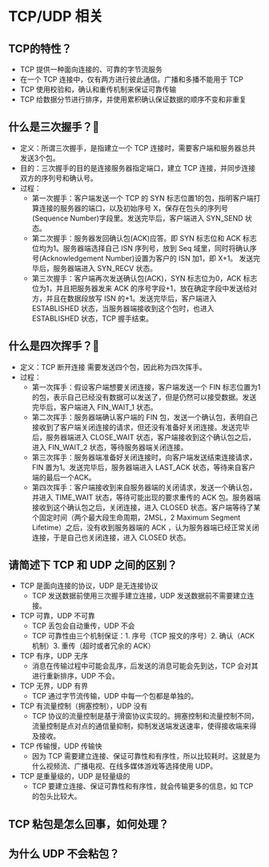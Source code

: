 # TCP/UDP 相关
## TCP的特性？
- TCP 提供一种面向连接的、可靠的字节流服务
- 在一个 TCP 连接中，仅有两方进行彼此通信。广播和多播不能用于 TCP
- TCP 使用校验和，确认和重传机制来保证可靠传输
- TCP 给数据分节进行排序，并使用累积确认保证数据的顺序不变和非重复

## 什么是三次握手？:star2:
- 定义：所谓三次握手，是指建立一个 TCP 连接时，需要客户端和服务器总共发送3个包。
- 目的：三次握手的目的是连接服务器指定端口，建立 TCP 连接，并同步连接双方的序列号和确认号。
- 过程：
	- 第一次握手：客户端发送一个 TCP 的 SYN 标志位置1的包，指明客户端打算连接的服务器的端口，以及初始序号 X，保存在包头的序列号(Sequence Number)字段里。发送完毕后，客户端进入 SYN_SEND 状态。
	- 第二次握手：服务器发回确认包(ACK)应答。即 SYN 标志位和 ACK 标志位均为1。服务器端选择自己 ISN 序列号，放到 Seq 域里，同时将确认序号(Acknowledgement Number)设置为客户的 ISN 加1，即 X+1。 发送完毕后，服务器端进入 SYN_RECV 状态。
	- 第三次握手：客户端再次发送确认包(ACK)，SYN 标志位为0，ACK 标志位为1，并且把服务器发来 ACK 的序号字段+1，放在确定字段中发送给对方，并且在数据段放写 ISN 的+1。发送完毕后，客户端进入 ESTABLISHED 状态，当服务器端接收到这个包时，也进入 ESTABLISHED 状态，TCP 握手结束。

## 什么是四次挥手？:star2:
- 定义：TCP 断开连接 需要发送四个包，因此称为四次挥手。
- 过程：
	- 第一次挥手：假设客户端想要关闭连接，客户端发送一个 FIN 标志位置为1的包，表示自己已经没有数据可以发送了，但是仍然可以接受数据。发送完毕后，客户端进入 FIN_WAIT_1 状态。
	- 第二次挥手：服务器端确认客户端的 FIN 包，发送一个确认包，表明自己接收到了客户端关闭连接的请求，但还没有准备好关闭连接。发送完毕后，服务器端进入 CLOSE_WAIT 状态，客户端接收到这个确认包之后，进入 FIN_WAIT_2 状态，等待服务器端关闭连接。
	- 第三次挥手：服务器端准备好关闭连接时，向客户端发送结束连接请求，FIN 置为1。发送完毕后，服务器端进入 LAST_ACK 状态，等待来自客户端的最后一个ACK。
	- 第四次挥手：客户端接收到来自服务器端的关闭请求，发送一个确认包，并进入 TIME_WAIT 状态，等待可能出现的要求重传的 ACK 包。服务器端接收到这个确认包之后，关闭连接，进入 CLOSED 状态。客户端等待了某个固定时间（两个最大段生命周期，2MSL，2 Maximum Segment Lifetime）之后，没有收到服务器端的 ACK ，认为服务器端已经正常关闭连接，于是自己也关闭连接，进入 CLOSED 状态。                                                                      

## 请简述下 TCP 和 UDP 之间的区别？
- TCP 是面向连接的协议，UDP 是无连接协议
	- TCP 发送数据前使用三次握手建立连接，UDP 发送数据前不需要建立连接。 
- TCP 可靠，UDP 不可靠
	- TCP 丢包会自动重传，UDP 不会
	- TCP 可靠性由三个机制保证：1. 序号（TCP 报文的序号）2. 确认（ACK 机制）3. 重传（超时或者冗余的 ACK）
- TCP 有序，UDP 无序
	- 消息在传输过程中可能会乱序，后发送的消息可能会先到达，TCP 会对其进行重新排序，UDP 不会。
- TCP 无界，UDP 有界
	- TCP 通过字节流传输，UDP 中每一个包都是单独的。
- TCP 有流量控制（拥塞控制），UDP 没有
	- TCP 协议的流量控制是基于滑窗协议实现的。拥塞控制和流量控制不同，流量控制是点对点的通信量抑制，抑制发送端发送速率，使得接收端来得及接收。
- TCP 传输慢，UDP 传输快
	- 因为 TCP 需要建立连接、保证可靠性和有序性，所以比较耗时。这就是为什么视频流、广播电视、在线多媒体游戏等选择使用 UDP。
- TCP 是重量级的，UDP 是轻量级的
	- TCP 要建立连接、保证可靠性和有序性，就会传输更多的信息，如 TCP 的包头比较大。

## TCP 粘包是怎么回事，如何处理？

## 为什么 UDP 不会粘包？